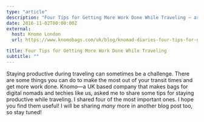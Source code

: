 ```yaml
---
type: "article"
description: "Four Tips for Getting More Work Done While Traveling — article by Sara Soueidan"
date: 2016-11-02T00:00:00Z
external:
  host: Knomo London
  url: https://www.knomobags.com/uk/blog/knomad-diaries-four-tips-for-getting-more-work-done-while-travelling

title: Four Tips for Getting More Work Done While Traveling
subtitle: ""
---
```


<p class="size-2x">
	Staying productive during traveling can sometimes be a challenge. There are some things you can do to make the most out of your transit times and get more work done. Knomo—a UK based company that makes bags for digital nomads and techies like us, asked me to share some tips for staying productive while traveling. I shared four of the most important ones. I hope you find them useful! I will be sharing <em>many</em> more in another blog post too, so stay tuned!
</p>